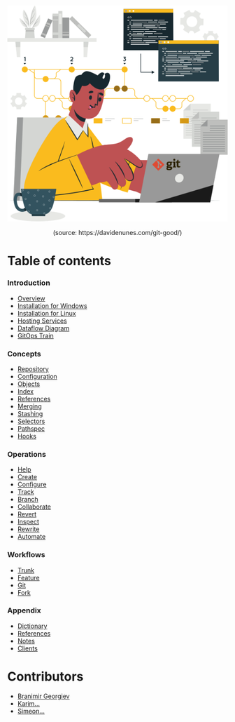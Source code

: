 <p align='center'>
 <img src='Assets/banners/git_illustration.png' />
</p>

<p align="center"> (source: https://davidenunes.com/git-good/) </p>

# Table of contents

### Introduction
- [Overview](/01-Introduction/01-git-overview.md)
- [Installation for Windows](/01-Introduction/02-git-windows.md)
- [Installation for Linux](/01-Introduction/03-git-linux.md)
- [Hosting Services](/01-Introduction/04-git-hosting.md)
- [Dataflow Diagram](01-Introduction/05-git-dataflow.md)
- [GitOps Train](01-Introduction/06-git-ops-train.md)

### Concepts
- [Repository](02-Concepts/01-git-repository.md)
- [Configuration](02-Concepts/02-git-configuration.md)
- [Objects](02-Concepts/03-git-objects.md)
- [Index](02-Concepts/04-git-index.md)
- [References](02-Concepts/05-git-references.md)
- [Merging](02-Concepts/06-git-merging.md)
- [Stashing](02-Concepts/07-git-stashing.md)
- [Selectors](02-Concepts/08-git-selectors.md)
- [Pathspec](02-Concepts/09-git-pathspec.md)
- [Hooks](02-Concepts/10-git-hooks.md)

### Operations
- [Help](03-Operations/01-Help/readme.md)
- [Create](03-Operations/02-Create/readme.md)
- [Configure](03-Operations/03-Configure/readme.md)
- [Track](03-Operations/04-Track/readme.md)
- [Branch](03-Operations/05-Branch/readme.md)
- [Collaborate](03-Operations/06-Collaborate/readme.md)
- [Revert](03-Operations/07-Revert/readme.md)
- [Inspect](03-Operations/08-Inspect/readme.md)
- [Rewrite](03-Operations/09-Rewrite/readme.md)
- [Automate](03-Operations/10-Automate/readme.md)

### Workflows
- [Trunk](04-Workflows/01-trunk.md)
- [Feature](04-Workflows/02-feature.md)
- [Git](04-Workflows/03-git.md)
- [Fork](04-Workflows/04-fork.md)

### Appendix
- [Dictionary](/05-Appendix/dictionary.md)
- [References](/05-Appendix/references.md)
- [Notes](05-Appendix/notes.md)
- [Clients](05-Appendix/clients.md)

# Contributors
 - [Branimir Georgiev](https://github.com/braboj)
 - [Karim...](https://github.com/Karim06V)
 - [Simeon...](https://github.com/3SGK3)



